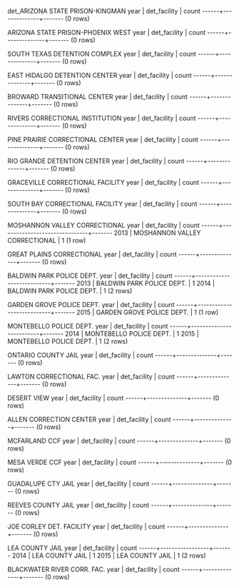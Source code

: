 det_ARIZONA STATE PRISON-KINGMAN
 year | det_facility | count
------+--------------+-------
(0 rows)

ARIZONA STATE PRISON-PHOENIX WEST
 year | det_facility | count
------+--------------+-------
(0 rows)

SOUTH TEXAS DETENTION COMPLEX
 year | det_facility | count
------+--------------+-------
(0 rows)

EAST HIDALGO DETENTION CENTER
 year | det_facility | count
------+--------------+-------
(0 rows)

BROWARD TRANSITIONAL CENTER
 year | det_facility | count
------+--------------+-------
(0 rows)

RIVERS CORRECTIONAL INSTITUTION
 year | det_facility | count
------+--------------+-------
(0 rows)

PINE PRAIRIE CORRECTIONAL CENTER
 year | det_facility | count
------+--------------+-------
(0 rows)

RIO GRANDE DETENTION CENTER
 year | det_facility | count
------+--------------+-------
(0 rows)

GRACEVILLE CORRECTIONAL FACILITY
 year | det_facility | count
------+--------------+-------
(0 rows)

SOUTH BAY CORRECTIONAL FACILITY
 year | det_facility | count
------+--------------+-------
(0 rows)

MOSHANNON VALLEY CORRECTIONAL
 year |         det_facility          | count
------+-------------------------------+-------
 2013 | MOSHANNON VALLEY CORRECTIONAL |     1
(1 row)

GREAT PLAINS CORRECTIONAL
 year | det_facility | count
------+--------------+-------
(0 rows)

BALDWIN PARK POLICE DEPT.
 year |       det_facility        | count
------+---------------------------+-------
 2013 | BALDWIN PARK POLICE DEPT. |     1
 2014 | BALDWIN PARK POLICE DEPT. |     1
(2 rows)

GARDEN GROVE POLICE DEPT.
 year |       det_facility        | count
------+---------------------------+-------
 2015 | GARDEN GROVE POLICE DEPT. |     1
(1 row)

MONTEBELLO POLICE DEPT.
 year |      det_facility       | count
------+-------------------------+-------
 2014 | MONTEBELLO POLICE DEPT. |     1
 2015 | MONTEBELLO POLICE DEPT. |     1
(2 rows)

ONTARIO COUNTY JAIL
 year | det_facility | count
------+--------------+-------
(0 rows)

LAWTON CORRECTIONAL FAC.
 year | det_facility | count
------+--------------+-------
(0 rows)

DESERT VIEW
 year | det_facility | count
------+--------------+-------
(0 rows)

ALLEN CORRECTION CENTER
 year | det_facility | count
------+--------------+-------
(0 rows)

MCFARLAND CCF
 year | det_facility | count
------+--------------+-------
(0 rows)

MESA VERDE CCF
 year | det_facility | count
------+--------------+-------
(0 rows)

GUADALUPE CTY JAIL
 year | det_facility | count
------+--------------+-------
(0 rows)

REEVES COUNTY JAIL
 year | det_facility | count
------+--------------+-------
(0 rows)

JOE CORLEY DET. FACILITY
 year | det_facility | count
------+--------------+-------
(0 rows)

LEA COUNTY JAIL
 year |  det_facility   | count
------+-----------------+-------
 2014 | LEA COUNTY JAIL |     1
 2015 | LEA COUNTY JAIL |     1
(2 rows)

BLACKWATER RIVER CORR. FAC.
 year | det_facility | count
------+--------------+-------
(0 rows)
